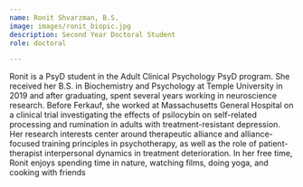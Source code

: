 ```yaml
---
name: Ronit Shvarzman, B.S.
image: images/ronit_biopic.jpg
description: Second Year Doctoral Student
role: doctoral

---
```

Ronit is a PsyD student in the Adult Clinical Psychology PsyD program. She received her B.S. in Biochemistry and Psychology at Temple University in 2019 and after graduating, spent several years working in neuroscience research. Before Ferkauf, she worked at Massachusetts General Hospital on a clinical trial investigating the effects of psilocybin on self-related processing and rumination in adults with treatment-resistant depression. Her research interests center around therapeutic alliance and alliance-focused training principles in psychotherapy, as well as the role of patient-therapist interpersonal dynamics in treatment deterioration. In her free time, Ronit enjoys spending time in nature, watching films, doing yoga, and cooking with friends
